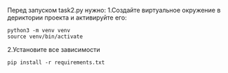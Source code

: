 Перед запуском task2.py нужно:
1.Создайте виртуальное окружение в дериктории проекта и активируйте его:
```
python3 -m venv venv
source venv/bin/activate
```

2.Установите все зависимости
```
pip install -r requirements.txt
```